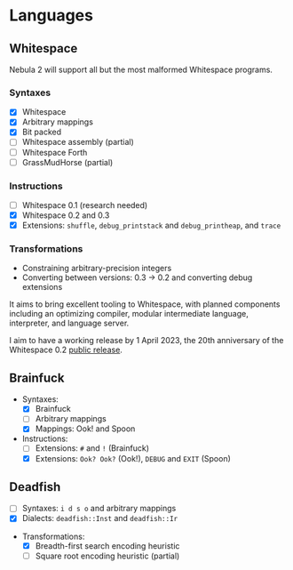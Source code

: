 # Languages

## Whitespace

Nebula 2 will support all but the most malformed Whitespace programs.

### Syntaxes

- [x] Whitespace
- [x] Arbitrary mappings
- [x] Bit packed
- [ ] Whitespace assembly (partial)
- [ ] Whitespace Forth
- [ ] GrassMudHorse (partial)

### Instructions

- [ ] Whitespace 0.1 (research needed)
- [x] Whitespace 0.2 and 0.3
- [x] Extensions: `shuffle`, `debug_printstack` and `debug_printheap`, and
  `trace`

### Transformations

- Constraining arbitrary-precision integers
- Converting between versions: 0.3 -> 0.2 and converting debug extensions

It aims to bring excellent tooling to Whitespace, with planned components
including an optimizing compiler, modular intermediate language, interpreter,
and language server.

I aim to have a working release by 1 April 2023, the 20th anniversary of the
Whitespace 0.2 [public release](https://web.archive.org/web/20150717220656/http://compsoc.dur.ac.uk:80/whitespace/explanation.php).

## Brainfuck

- Syntaxes:
  - [x] Brainfuck
  - [ ] Arbitrary mappings
  - [x] Mappings: Ook! and Spoon
- Instructions:
  - [ ] Extensions: `#` and `!` (Brainfuck)
  - [x] Extensions: `Ook? Ook?` (Ook!), `DEBUG` and `EXIT` (Spoon)

## Deadfish

- [ ] Syntaxes: `i d s o` and arbitrary mappings
- [x] Dialects: `deadfish::Inst` and `deadfish::Ir`
- Transformations:
  - [x] Breadth-first search encoding heuristic
  - [ ] Square root encoding heuristic (partial)
